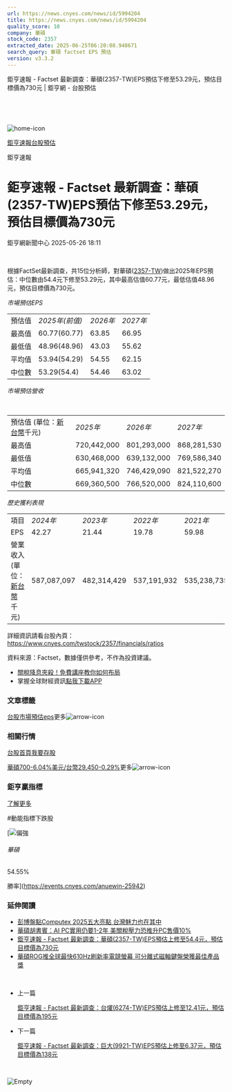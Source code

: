 ```yaml
---
url: https://news.cnyes.com/news/id/5994204
title: https://news.cnyes.com/news/id/5994204
quality_score: 10
company: 華碩
stock_code: 2357
extracted_date: 2025-06-25T06:20:08.948671
search_query: 華碩 factset EPS 預估
version: v3.3.2
---
```


鉅亨速報 - Factset 最新調查：華碩(2357-TW)EPS預估下修至53.29元，預估目標價為730元 | 鉅亨網 - 台股預估

‌

‌

![home-icon](/assets/icons/breadCrumb/symbol-icon-home.svg)

[鉅亨速報](/news/cat/anue_live)[台股預估](/news/cat/tw_forecast)

鉅亨速報

# 鉅亨速報 - Factset 最新調查：華碩(2357-TW)EPS預估下修至53.29元，預估目標價為730元

鉅亨網新聞中心 2025-05-26 18:11

‌

根據FactSet最新調查，共15位分析師，對華碩([2357-TW](https://www.cnyes.com/twstock/2357))做出2025年EPS預估：中位數由54.4元下修至53.29元，其中最高估值60.77元，最低估值48.96元，預估目標價為730元。

*市場預估EPS*

|  |  |  |  |
| --- | --- | --- | --- |
| 預估值 | *2025年(前值)* | *2026年* | *2027年* |
| 最高值 | 60.77(60.77) | 63.85 | 66.95 |
| 最低值 | 48.96(48.96) | 43.03 | 55.62 |
| 平均值 | 53.94(54.29) | 54.55 | 62.15 |
| 中位數 | 53.29(54.4) | 54.46 | 63.02 |

*市場預估營收*

‌

|  |  |  |  |
| --- | --- | --- | --- |
| 預估值 (單位：[新台幣](https://invest.cnyes.com/forex/detail/usdtwd)千元) | *2025年* | *2026年* | *2027年* |
| 最高值 | 720,442,000 | 801,293,000 | 868,281,530 |
| 最低值 | 630,468,000 | 639,132,000 | 769,586,340 |
| 平均值 | 665,941,320 | 746,429,090 | 821,522,270 |
| 中位數 | 669,360,500 | 766,520,000 | 824,110,600 |

*歷史獲利表現*

|  |  |  |  |  |
| --- | --- | --- | --- | --- |
| 項目 | *2024年* | *2023年* | *2022年* | *2021年* |
| EPS | 42.27 | 21.44 | 19.78 | 59.98 |
| 營業收入 (單位：[新台幣](https://invest.cnyes.com/forex/detail/usdtwd)千元) | 587,087,097 | 482,314,429 | 537,191,932 | 535,238,735 |

詳細資訊請看台股內頁：  
<https://www.cnyes.com/twstock/2357/financials/ratios>

資料來源：Factset，數據僅供參考，不作為投資建議。

* [關稅降息夾殺！免費講座教你如何布局](https://www.rsc.com.tw/Cnyes_RSC/SeminarBooking2025InvestmentOutlook.aspx?utm_source=anue&utm_medium=usstocks_end)
* 掌握全球財經資訊[點我下載APP](http://www.cnyes.com/app/?utm_source=mweb&utm_medium=HamMenuBanner&utm_campaign=fixed&utm_content=entr)

### 文章標籤

[台股](https://news.cnyes.com/tag/台股 "台股")[市場預估](https://news.cnyes.com/tag/市場預估 "市場預估")[eps](https://news.cnyes.com/tag/eps "eps")更多![arrow-icon](/assets/icons/arrows/arrow-down.svg)

### 相關行情

[台股首頁](https://www.cnyes.com/twstock)[我要存股](https://supr.link/8OHaU)

[華碩700-6.04%](https://www.cnyes.com/twstock/2357)[美元/台幣29.450-0.29%](https://invest.cnyes.com/forex/detail/USDTWD)更多![arrow-icon](/assets/icons/arrows/arrow-down.svg)

### 鉅亨贏指標

[了解更多](https://events.cnyes.com/anuewin-25942)

#動能指標下跌股

[![偏強](/assets/icons/win-indicator/long.svg)

###### 華碩

54.55%

勝率](https://events.cnyes.com/anuewin-25942)

### 延伸閱讀

* [彭博盤點Computex 2025五大亮點 台灣魅力也在其中](/news/id/5989189)
* [華碩胡書賓：AI PC實用仍要1-2年 美關稅壓力恐推升PC售價10%](/news/id/5988225)
* [鉅亨速報 - Factset 最新調查：華碩(2357-TW)EPS預估上修至54.4元，預估目標價為730元](/news/id/5987738)
* [華碩ROG推全球最快610Hz刷新率電競螢幕 可分離式磁軸鍵盤榮獲最佳產品獎](/news/id/5986653)

‌

* 上一篇

  [鉅亨速報 - Factset 最新調查：台燿(6274-TW)EPS預估上修至12.41元，預估目標價為195元](/news/id/5994600)
* 下一篇

  [鉅亨速報 - Factset 最新調查：巨大(9921-TW)EPS預估上修至6.37元，預估目標價為138元](/news/id/5993478)

‌

![Empty](/assets/icons/skeleton/empty-image.svg)

‌